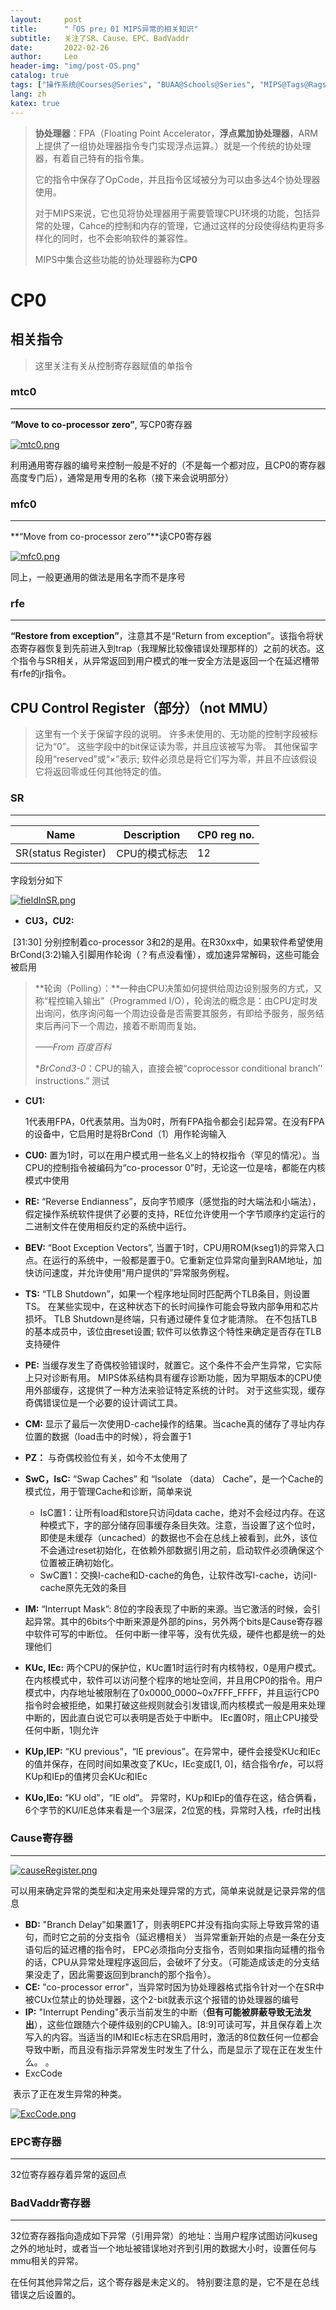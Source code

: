 ```yaml
---
layout:     post
title:      "「OS pre」01 MIPS异常的相关知识"
subtitle:   关注了SR、Cause、EPC、BadVaddr
date:       2022-02-26
author:     Leo
header-img: "img/post-OS.png"
catalog: true
tags: ["操作系统@Courses@Series", "BUAA@Schools@Series", "MIPS@Tags@Rags"]
lang: zh
katex: true
---
```


> **协处理器**：FPA（Floating Point Accelerator，**浮点累加协处理器**，ARM上提供了一组协处理器指令专门实现浮点运算。）就是一个传统的协处理器，有着自己特有的指令集。
>
> 它的指令中保存了OpCode，并且指令区域被分为可以由多达4个协处理器使用。
>
> 对于MIPS来说，它也见将协处理器用于需要管理CPU环境的功能，包括异常的处理，Cahce的控制和内存的管理，它通过这样的分段使得结构更将多样化的同时，也不会影响软件的兼容性。
>
> MIPS中集合这些功能的协处理器称为**CP0**

# CP0

## 相关指令

> 这里关注有关从控制寄存器赋值的单指令

### mtc0

---

**“Move to co-processor zero”**, 写CP0寄存器

[![mtc0.png](https://s4.ax1x.com/2022/02/26/bVldIK.png)](https://imgtu.com/i/bVldIK)

利用通用寄存器的编号来控制一般是不好的（不是每一个都对应，且CP0的寄存器高度专门后），通常是用专用的名称（接下来会说明部分）

### mfc0

----

**“Move from co-processor zero”**读CP0寄存器

[![mfc0.png](https://s4.ax1x.com/2022/02/26/bV89V1.png)](https://imgtu.com/i/bV89V1)

同上，一般更通用的做法是用名字而不是序号

### rfe

---

**“Restore from exception”**，注意其不是“Return from exception”。该指令将状态寄存器恢复到先前进入到trap（我理解比较像错误处理那样的）之前的状态。这个指令与SR相关，从异常返回到用户模式的唯一安全方法是返回一个在延迟槽带有rfe的jr指令。  

## CPU Control Register（部分）（not MMU）

> 这里有一个关于保留字段的说明。 许多未使用的、无功能的控制字段被标记为“0”。 这些字段中的bit保证读为零，并且应该被写为零。 其他保留字段用“reserved”或“×”表示; 软件必须总是将它们写为零，并且不应该假设它将返回零或任何其他特定的值。  

### SR

---

| Name                | Description   | CP0 reg no. |
| ------------------- | ------------- | ----------- |
| SR(status Register) | CPU的模式标志 | 12          |

字段划分如下

[![fieldInSR.png](https://s4.ax1x.com/2022/02/26/bVUPIA.png)](https://imgtu.com/i/bVUPIA)

* **CU3，CU2:**

​	[31:30] 分别控制着co-processor 3和2的是用。在R30xx中，如果软件希望使用BrCond(3:2)输入引脚用作轮询（？有点没看懂），或加速异常解码，这些可能会被启用

> ​	**轮询（Polling）：**一种由CPU决策如何提供给周边设别服务的方式，又称“程控输入输出”（Programmed I/O），轮询法的概念是：由CPU定时发出询问，依序询问每一个周边设备是否需要其服务，有即给予服务，服务结束后再问下一个周边，接着不断周而复始。
>
> *——From 百度百科*
>
> **BrCond3-0*：CPU的输入，直接会被“coprocessor conditional branch’’ instructions.” 测试

* **CU1:**

  1代表用FPA，0代表禁用。当为0时，所有FPA指令都会引起异常。在没有FPA的设备中，它启用时是将BrCond（1）用作轮询输入
  
* **CU0:**
  置为1时，可以在用户模式用一些名义上的特权指令（罕见的情况）。当CPU的控制指令被编码为“co-processor 0”时，无论这一位是啥，都能在内核模式中使用
  
* **RE:**
  “Reverse Endianness”，反向字节顺序（感觉指的时大端法和小端法），假定操作系统软件提供了必要的支持，RE位允许使用一个字节顺序约定运行的二进制文件在使用相反约定的系统中运行。

* **BEV:**
  “Boot  Exception Vectors”, 当置于1时，CPU用ROM(kseg1)的异常入口点。在运行的系统中，一般都是置于0。它重新定位异常向量到RAM地址，加快访问速度，并允许使用“用户提供的”异常服务例程。

* **TS:**
  “TLB Shutdown”，如果一个程序地址同时匹配两个TLB条目，则设置TS。 在某些实现中，在这种状态下的长时间操作可能会导致内部争用和芯片损坏。 TLB Shutdown是终端，只有通过硬件复位才能清除。 在不包括TLB的基本成员中，该位由reset设置; 软件可以依靠这个特性来确定是否存在TLB支持硬件  

* **PE:**
  当缓存发生了奇偶校验错误时，就置它。这个条件不会产生异常，它实际上只对诊断有用。 MIPS体系结构具有缓存诊断功能，因为早期版本的CPU使用外部缓存，这提供了一种方法来验证特定系统的计时。 对于这些实现，缓存奇偶错误位是一个必要的设计调试工具。 

* **CM:**
  显示了最后一次使用D-cache操作的结果。当cache真的储存了寻址内存位置的数据（load击中的时候），将会置于1

* **PZ：**
  与奇偶校验位有关，如今不太使用了

* **SwC，IsC:**
  “Swap Caches” 和 “Isolate （data） Cache”，是一个Cache的模式位，用于管理Cache和诊断，简单来说

  * IsC置1：让所有load和store只访问data cache，绝对不会经过内存。在这种模式下，字的部分储存回事缓存条目失效。注意，当设置了这个位时，即使是未缓存（uncached）的数据也不会在总线上被看到，此外，该位不会通过reset初始化，在依赖外部数据引用之前，启动软件必须确保这个位置被正确初始化。
  * SwC置1：交换I-cache和D-cache的角色，让软件改写I-cache，访问I-cache原先无效的条目

* **IM:**
  “Interrupt Mask”: 8位的字段表现了中断的来源。当它激活的时候，会引起异常。其中的6bits个中断来源是外部的pins，另外两个bits是Cause寄存器中软件可写的中断位。
  任何中断一律平等，没有优先级，硬件也都是统一的处理他们

* **KUc, IEc:**
  两个CPU的保护位，KUc置1时运行时有内核特权，0是用户模式。在内核模式中，软件可以访问整个程序的地址空间，并且用CP0的指令。用户模式中，内存地址被限制在了0x0000_0000~0x7FFF_FFFF，并且运行CP0指令时会被拒绝，如果打破这些规则就会引发错误,而内核模式一般是用来处理中断的，因此直白说它可以表明是否处于中断中。
  IEc置0时，阻止CPU接受任何中断，1则允许

* **KUp,IEP:**
  “KU previous”，“IE previous”。在异常中，硬件会接受KUc和IEc的值并保存，在同时间如果改变了KUc，IEc变成[1, 0]，结合指令*rfe*，可以将KUp和IEp的值拷贝会KUc和IEc

* **KUo,IEo:**
  “KU old”，“IE old”。
  异常时，KUp和IEp的值存在这，结合俩看，6个字节的KU/IE总体来看是一个3层深，2位宽的栈，异常时入栈，rfe时出栈



### Cause寄存器

---

[![causeRegister.png](https://s4.ax1x.com/2022/02/26/bZKLAf.png)](https://imgtu.com/i/bZKLAf)

可以用来确定异常的类型和决定用来处理异常的方式，简单来说就是记录异常的信息

* **BD:**
"Branch Delay"如果置1了，则表明EPC并没有指向实际上导致异常的语句，而时它之前的分支指令（延迟槽相关）
当异常重新开始的点是一条在分支语句后的延迟槽的指令时， EPC必须指向分支指令，否则如果指向延槽的指令的话，CPU从异常处理程序返回后，会破坏了分支。（可能造成该走的分支结果没走了，因此需要返回到branch的那个指令）。
* **CE:**
"co-processor error"，当异常时因为协处理器格式指令针对一个在SR中被CUx位禁止的协处理器，这个2-bit就表示这个报错的协处理器的编号
* **IP:**
"Interrupt Pending"表示当前发生的中断（**但有可能被屏蔽导致无法发出**），这些位跟随六个硬件级别的CPU输入。[8:9]可读可写，并且保存着上次写入的内容。当适当的IM和IEc标志在SR启用时，激活的8位数任何一位都会导致中断，而且没有指示异常发生时发生了什么，而是显示了现在正在发生什么。  。
* ExcCode

​		表示了正在发生异常的种类。

[![ExcCode.png](https://s4.ax1x.com/2022/02/26/bZ8ONq.png)](https://imgtu.com/i/bZ8ONq)



### EPC寄存器

---

32位寄存器存着异常的返回点



### BadVaddr寄存器

---

32位寄存器指向造成如下异常（引用异常）的地址：当用户程序试图访问kuseg之外的地址时，或者当一个地址被错误地对齐到引用的数据大小时，设置任何与mmu相关的异常。  

在任何其他异常之后，这个寄存器是未定义的。 特别要注意的是，它不是在总线错误之后设置的。  

